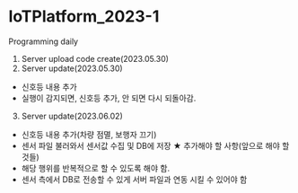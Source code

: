 # IoTPlatform_2023-1

Programming daily

1. Server upload code create(2023.05.30)
2. Server update(2023.05.30) 
- 신호등 내용 추가
- 실행이 감지되면, 신호등 추가, 안 되면 다시 되돌아감.
3. Server update(2023.06.02)
- 신호등 내용 추가(차량 점멸, 보행자 끄기)
- 센서 파일 불러와서 센서값 수집 및 DB에 저장
★ 추가해야 할 사항(앞으로 해야 할 것들)
- 해당 행위를 반복적으로 할 수 있도록 해야 함.
- 센서 측에서 DB로 전송할 수 있게 서버 파일과 연동 시킬 수 있어야 함

